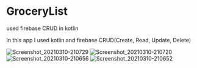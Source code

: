 # GroceryList
used firebase CRUD in kotlin

In this app I used kotlin and firebase CRUD(Create, Read, Update, Delete)


![Screenshot_20210310-210729](https://user-images.githubusercontent.com/56196007/110655023-af639e00-81e4-11eb-8a32-a0d28cb50595.png)
![Screenshot_20210310-210720](https://user-images.githubusercontent.com/56196007/110655041-b5f21580-81e4-11eb-961a-417de8e5b1fe.png)
![Screenshot_20210310-210656](https://user-images.githubusercontent.com/56196007/110655056-ba1e3300-81e4-11eb-90e2-a120fd0fcb08.png)
![Screenshot_20210310-210652](https://user-images.githubusercontent.com/56196007/110655067-bc808d00-81e4-11eb-86d3-569a404d790f.png)
